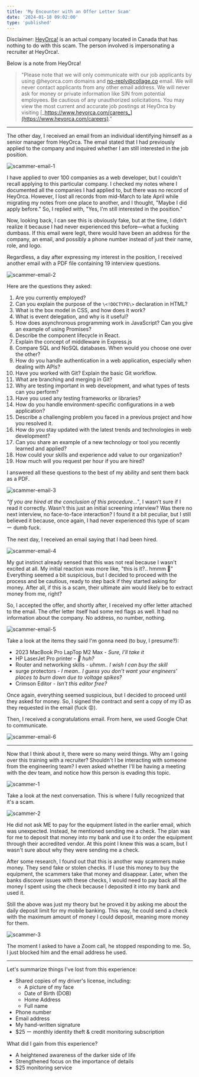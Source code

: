```yaml
---
title: 'My Encounter with an Offer Letter Scam'
date: '2024-01-18 09:02:00'
type: 'published'
---
```



Disclaimer: [HeyOrca!](https://www.heyorca.com/) is an actual company located in Canada that has nothing to do with this scam. The person involved is impersonating a recruiter at HeyOrca!.

Below is a note from HeyOrca!

> "Please note that we will only communicate with our job applicants by using @heyorca.com domains and no-reply@collage.co email. We will never contact applicants from any other email address. We will never ask for money or private information like SIN from potential employees. Be cautious of any unauthorized solicitations. You may view the most current and accurate job postings at HeyOrca by visiting [_https://www.heyorca.com/careers_](https://www.heyorca.com/careers)."

---

  
The other day, I received an email from an individual identifying himself as a senior manager from HeyOrca. The email stated that I had previously applied to the company and inquired whether I am still interested in the job position.

![scammer-email-1](/images/2401180902/scammer-email-1.webp)

I have applied to over 100 companies as a web developer, but I couldn't recall applying to this particular company. I checked my notes where I documented all the companies I had applied to, but there was no record of HeyOrca. However, I lost all records from mid-March to late April while migrating my notes from one place to another, and I thought, "Maybe I did apply before." So, I replied with, "Yes, I'm still interested in the position." 

Now, looking back, I can see this is obviously fake, but at the time, I didn't realize it because I had never experienced this before—what a fucking dumbass. If this email were legit, there would have been an address for the company, an email, and possibly a phone number instead of just their name, role, and logo.

Regardless, a day after expressing my interest in the position, I received another email with a PDF file containing 19 interview questions.

![scammer-email-2](/images/2401180902/scammer-email-2.webp)

Here are the questions they asked:
1. Are you currently employed?
2. Can you explain the purpose of the `\<!DOCTYPE\>` declaration in HTML?
3. What is the box model in CSS, and how does it work?
4. What is event delegation, and why is it useful?
5. How does asynchronous programming work in JavaScript? Can you give an example of using Promises?
6. Describe the component lifecycle in React.
7. Explain the concept of middleware in Express.js
8. Compare SQL and NoSQL databases. When would you choose one over the other?
9. How do you handle authentication in a web application, especially when dealing with APIs?
10. Have you worked with Git? Explain the basic Git workflow.
11. What are branching and merging in Git?
12. Why are testing important in web development, and what types of tests can you perform?
13. Have you used any testing frameworks or libraries?
14. How do you handle environment-specific configurations in a web application?
15. Describe a challenging problem you faced in a previous project and how you resolved it.
16. How do you stay updated with the latest trends and technologies in web development?
17. Can you share an example of a new technology or tool you recently learned and applied?
18. How could your skills and experience add value to our organization?
19. How much will you request per hour if you are hired?

I answered all these questions to the best of my ability and sent them back as a PDF. 

![scammer-email-3](/images/2401180902/scammer-email-3.webp)

_"If you are hired at the conclusion of this procedure..."_, I wasn't sure if I read it correctly. Wasn't this just an initial screening interview? Was there no next interview, no face-to-face interaction? I found it a bit peculiar, but I still believed it because, once again, I had never experienced this type of scam ー dumb fuck.

The next day, I received an email saying that I had been hired.

![scammer-email-4](/images/2401180902/scammer-email-4.webp)

My gut instinct already sensed that this was not real because I wasn't excited at all. My initial reaction was more like, "this is it?.. hmmm 🤔" Everything seemed a bit suspicious, but I decided to proceed with the process and be cautious, ready to step back if they started asking for money. After all, if this is a scam, their ultimate aim would likely be to extract money from me, right?

So, I accepted the offer, and shortly after, I received my offer letter attached to the email. The offer letter itself had some red flags as well. It had no information about the company. No address, no number, nothing.

![scammer-email-5](/images/2401180902/scammer-email-5.webp)

Take a look at the items they said I'm gonna need (to buy, I presume?):
- 2023 MacBook Pro LapTop M2 Max -  _Sure, I'll take it_
- HP LaserJet Pro printer  - _🤨 huh?_
- Router and networking skills - _uhmm.. I wish I can buy the skill_
- surge protectors - _I mean.. I guess you don't want your engineers' places to burn down due to voltage spikes?_
- Crimson Editor - _Isn't this editor free?_

Once again, everything seemed suspicious, but I decided to proceed until they asked for money. So, I signed the contract and sent a copy of my ID as they requested in the email (fuck 😡).

Then, I received a congratulations email. From here, we used Google Chat to communicate.

![scammer-email-6](/images/2401180902/scammer-email-6.webp)

---

Now that I think about it, there were so many weird things. Why am I going over this training with a recruiter? Shouldn't I be interacting with someone from the engineering team? I even asked whether I'll be having a meeting with the dev team, and notice how this person is evading this topic.

![scammer-1](/images/2401180902/scammer-1.webp)

Take a look at the next conversation. This is where I fully recognized that it's a scam. 

![scammer-2](/images/2401180902/scammer-2.webp)


He did not ask ME to pay for the equipment listed in the earlier email, which was unexpected. Instead, he mentioned sending me a check. The plan was for me to deposit that money into my bank and use it to order the equipment through their accredited vendor. At this point I knew this was a scam, but I wasn't sure about why they were sending me a check.

After some research, I found out that this is another way scammers make money. They send fake or stolen checks. If I use this money to buy the equipment, the scammers take that money and disappear. Later, when the banks discover issues with these checks, I would need to pay back all the money I spent using the check because I deposited it into my bank and used it.

Still the above was just my theory but he proved it by asking me about the daily deposit limit for my mobile banking. This way, he could send a check with the maximum amount of money I could deposit, meaning more money for them.

![scammer-3](/images/2401180902/scammer-3.webp)

The moment I asked to have a Zoom call, he stopped responding to me. So, I just blocked him and the email address he used.

---

Let's summarize things I've lost from this experience:
- Shared copies of my driver's license, including:
	- A picture of my face
	- Date of Birth (DOB)
	- Home Address
	- Full name
- Phone number
- Email address
- My hand-written signature
- $25 ー monthly identity theft & credit monitoring subscription

What did I gain from this experience?
- A heightened awareness of the darker side of life
- Strengthened focus on the importance of details
- $25 monitoring service